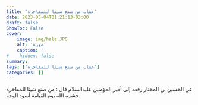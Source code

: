 ```yaml
---
title: "عقاب من صنع شيئا للمفاخرة"
date: 2023-05-04T01:21:13+03:00
draft: false
ShowToc: False
cover:
    image: img/hala.JPG
    alt: 'صورة'
    caption: ''
#    hidden: false
summary: 
tags: ["عقاب من صنع شيئا للمفاخرة"]
categories: []
---
```

عن الحسين بن المختار رفعه إلى أمير المؤمنين عليه‌السلام
قال : من صنع شيئا للمفاخرة حشره الله يوم القيامة أسود الوجه.

